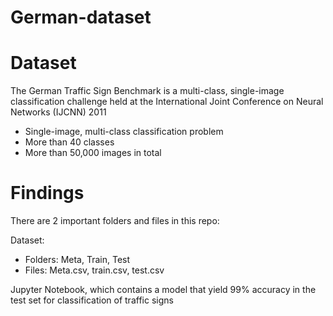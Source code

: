 # German-dataset

<h1> Dataset </h1>
<p>The German Traffic Sign Benchmark is a multi-class, single-image classification challenge held at the International Joint Conference on Neural Networks (IJCNN) 2011 </p>

<ul> 
 <li> Single-image, multi-class classification problem </li>
 <li>More than 40 classes</li>
 <li>More than 50,000 images in total </li>

</ul>

<h1> Findings </h1>
<p>
There are 2 important folders and files in this repo:   </p>
Dataset: 
<ul>
 <li>Folders: Meta, Train, Test
 <li>Files: Meta.csv, train.csv, test.csv
  
</ul>

<p> Jupyter Notebook, which contains a model that yield 99% accuracy in the test set for classification of traffic signs</P>
